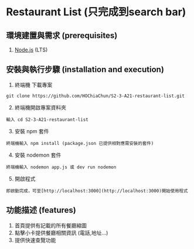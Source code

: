# Restaurant List (只完成到search bar)


## 環境建置與需求 (prerequisites)

1. [Node.js](https://nodejs.org/en/) (LTS)


## 安裝與執行步驟 (installation and execution)

1. 終端機 下載專案

```
git clone https://github.com/HOChiaChun/S2-3-A21-restaurant-list.git
```

2. 終端機開啟專案資料夾

```
輸入 cd S2-3-A21-restaurant-list
```

3. 安裝 npm 套件

```
終端機輸入 npm install (package.json 已提供相對應需安裝的套件)
```

4. 安裝 nodemon 套件

```
終端機輸入 nodemon app.js 或 dev run nodemon
```

5. 開啟程式

```
即啟動完成，可至[http://localhost:3000](http://localhost:3000)開始使用程式
```



## 功能描述 (features)

1. 首頁提供有記載的所有餐廳縮圖
2. 點擊小卡提供餐廳相關資訊 (電話,地址...)
3. 提供快速查覽功能

